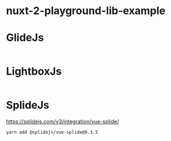 # nuxt-2-playground-lib-example


# GlideJs
```

```

# LightboxJs
```

```


# SplideJs
https://splidejs.com/v3/integration/vue-splide/
```
yarn add @splidejs/vue-splide@0.3.5

```
